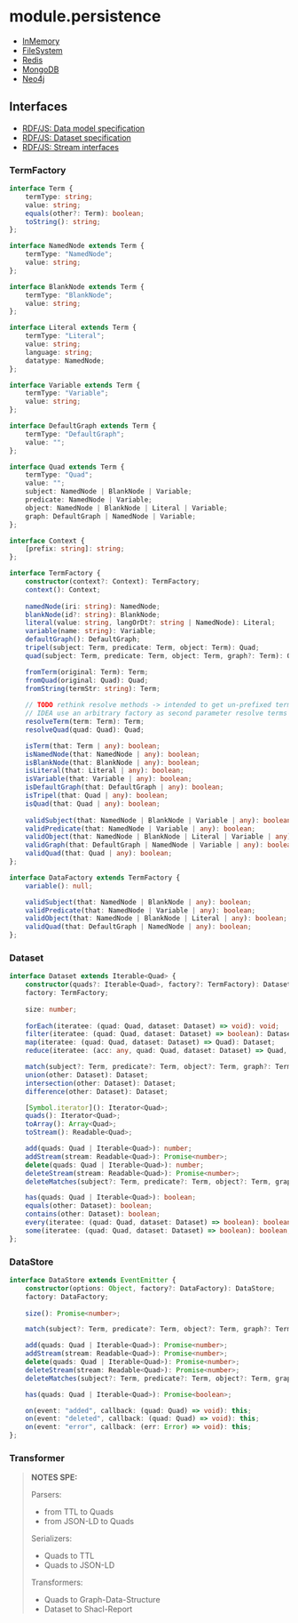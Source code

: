 # module.persistence

- [InMemory](https://git02.int.nsc.ag/Research/fua/lib/module.persistence.inmemory)
- [FileSystem](https://git02.int.nsc.ag/Research/fua/lib/module.persistence.filesystem)
- [Redis](https://git02.int.nsc.ag/Research/fua/lib/module.persistence.redis)
- [MongoDB](https://git02.int.nsc.ag/Research/fua/lib/module.persistence.mongodb)
- [Neo4j](https://git02.int.nsc.ag/Research/fua/lib/module.persistence.neo4j)

## Interfaces

- [RDF/JS: Data model specification](http://rdf.js.org/data-model-spec/)
- [RDF/JS: Dataset specification](https://rdf.js.org/dataset-spec/)
- [RDF/JS: Stream interfaces](https://rdf.js.org/stream-spec/)

### TermFactory

```ts
interface Term {
    termType: string;
    value: string;
    equals(other?: Term): boolean;
    toString(): string;
};

interface NamedNode extends Term {
    termType: "NamedNode";
    value: string;
};

interface BlankNode extends Term {
    termType: "BlankNode";
    value: string;
};

interface Literal extends Term {
    termType: "Literal";
    value: string;
    language: string;
    datatype: NamedNode;
};

interface Variable extends Term {
    termType: "Variable";
    value: string;
};

interface DefaultGraph extends Term {
    termType: "DefaultGraph";
    value: "";
};

interface Quad extends Term {
    termType: "Quad";
    value: "";
    subject: NamedNode | BlankNode | Variable;
    predicate: NamedNode | Variable;
    object: NamedNode | BlankNode | Literal | Variable;
    graph: DefaultGraph | NamedNode | Variable;
};

interface Context {
    [prefix: string]: string;
};

interface TermFactory {
    constructor(context?: Context): TermFactory;
    context(): Context;
    
    namedNode(iri: string): NamedNode;
    blankNode(id?: string): BlankNode;
    literal(value: string, langOrDt?: string | NamedNode): Literal;
    variable(name: string): Variable;
    defaultGraph(): DefaultGraph;
    tripel(subject: Term, predicate: Term, object: Term): Quad;
    quad(subject: Term, predicate: Term, object: Term, graph?: Term): Quad;

    fromTerm(original: Term): Term;
    fromQuad(original: Quad): Quad;
    fromString(termStr: string): Term;
    
    // TODO rethink resolve methods -> intended to get un-prefixed terms for serialization
    // IDEA use an arbitrary factory as second parameter resolve terms and quads, maybe with defaultFactory
    resolveTerm(term: Term): Term;
    resolveQuad(quad: Quad): Quad;

    isTerm(that: Term | any): boolean;
    isNamedNode(that: NamedNode | any): boolean;
    isBlankNode(that: BlankNode | any): boolean;
    isLiteral(that: Literal | any): boolean;
    isVariable(that: Variable | any): boolean;
    isDefaultGraph(that: DefaultGraph | any): boolean;
    isTripel(that: Quad | any): boolean;
    isQuad(that: Quad | any): boolean;
    
    validSubject(that: NamedNode | BlankNode | Variable | any): boolean;
    validPredicate(that: NamedNode | Variable | any): boolean;
    validObject(that: NamedNode | BlankNode | Literal | Variable | any): boolean;
    validGraph(that: DefaultGraph | NamedNode | Variable | any): boolean;
    validQuad(that: Quad | any): boolean;
};

interface DataFactory extends TermFactory {
    variable(): null;

    validSubject(that: NamedNode | BlankNode | any): boolean;
    validPredicate(that: NamedNode | Variable | any): boolean;
    validObject(that: NamedNode | BlankNode | Literal | any): boolean;
    validQuad(that: DefaultGraph | NamedNode | any): boolean;
};
```

### Dataset

```ts
interface Dataset extends Iterable<Quad> {
    constructor(quads?: Iterable<Quad>, factory?: TermFactory): Dataset;
    factory: TermFactory;
    
    size: number;
    
    forEach(iteratee: (quad: Quad, dataset: Dataset) => void): void;
    filter(iteratee: (quad: Quad, dataset: Dataset) => boolean): Dataset;
    map(iteratee: (quad: Quad, dataset: Dataset) => Quad): Dataset;
    reduce(iteratee: (acc: any, quad: Quad, dataset: Dataset) => Quad, acc?: any): any;

    match(subject?: Term, predicate?: Term, object?: Term, graph?: Term): Dataset;
    union(other: Dataset): Dataset;
    intersection(other: Dataset): Dataset;
    difference(other: Dataset): Dataset;

    [Symbol.iterator](): Iterator<Quad>;
    quads(): Iterator<Quad>;
    toArray(): Array<Quad>;
    toStream(): Readable<Quad>;

    add(quads: Quad | Iterable<Quad>): number;
    addStream(stream: Readable<Quad>): Promise<number>;
    delete(quads: Quad | Iterable<Quad>): number;
    deleteStream(stream: Readable<Quad>): Promise<number>;
    deleteMatches(subject?: Term, predicate?: Term, object?: Term, graph?: Term): number;

    has(quads: Quad | Iterable<Quad>): boolean;
    equals(other: Dataset): boolean;
    contains(other: Dataset): boolean;
    every(iteratee: (quad: Quad, dataset: Dataset) => boolean): boolean;
    some(iteratee: (quad: Quad, dataset: Dataset) => boolean): boolean;
};
```

### DataStore

```ts
interface DataStore extends EventEmitter {
    constructor(options: Object, factory?: DataFactory): DataStore;
    factory: DataFactory;
    
    size(): Promise<number>;

    match(subject?: Term, predicate?: Term, object?: Term, graph?: Term): Promise<Dataset>;

    add(quads: Quad | Iterable<Quad>): Promise<number>;
    addStream(stream: Readable<Quad>): Promise<number>;
    delete(quads: Quad | Iterable<Quad>): Promise<number>;
    deleteStream(stream: Readable<Quad>): Promise<number>;
    deleteMatches(subject?: Term, predicate?: Term, object?: Term, graph?: Term): Promise<number>;

    has(quads: Quad | Iterable<Quad>): Promise<boolean>;

    on(event: "added", callback: (quad: Quad) => void): this;
    on(event: "deleted", callback: (quad: Quad) => void): this;
    on(event: "error", callback: (err: Error) => void): this;
};
```

### Transformer

> __NOTES SPE:__
> 
> Parsers:
> - from TTL to Quads
> - from JSON-LD to Quads
> 
> Serializers:
> - Quads to TTL
> - Quads to JSON-LD
> 
> Transformers:
> - Quads to Graph-Data-Structure
> - Dataset to Shacl-Report